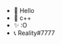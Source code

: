 - 👋 Hello
- 👀 c++
- ✨ :O
- 📞 Reality#7777

<!---
Th3R3ality/Th3R3ality is a ✨ special ✨ repository because its `README.md` (this file) appears on your GitHub profile.
You can click the Preview link to take a look at your changes.
--->
